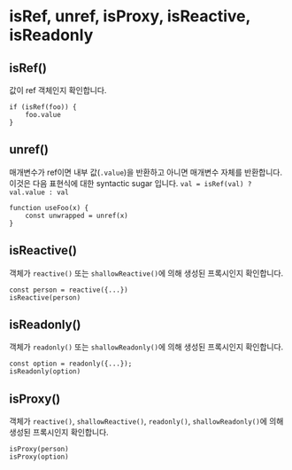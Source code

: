 # isRef, unref, isProxy, isReactive, isReadonly


## isRef()

값이 ref 객체인지 확인합니다.
```
if (isRef(foo)) {
	foo.value
}
```

## unref()

매개변수가 ref이면 내부 값(`.value`)을 반환하고 아니면 매개변수 자체를 반환합니다. 이것은 다음 표현식에 대한 syntactic sugar 입니다. `val = isRef(val) ? val.value : val`
```
function useFoo(x) {
	const unwrapped = unref(x)
}
```

## isReactive()

객체가 `reactive()` 또는 `shallowReactive()`에 의해 생성된 프록시인지 확인합니다.
```
const person = reactive({...})
isReactive(person)
```

## isReadonly()

객체가 `readonly()` 또는 `shallowReadonly()`에 의해 생성된 프록시인지 확인합니다.
```
const option = readonly({...});
isReadonly(option)
```

## isProxy()

객체가 `reactive()`, `shallowReactive()`, `readonly()`, `shallowReadonly()`에 의해 생성된 프록시인지 확인합니다.
```
isProxy(person)
isProxy(option)
```